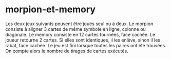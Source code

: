 # morpion-et-memory
Les deux jeux suivants peuvent être joués seul ou à deux. Le morpion consiste à aligner 3 cartes de même symbole en ligne, colonne ou diagonale. Le memory consiste en 12 cartes tournées, face cachée. Le joueur retourne 2 cartes. Si elles sont identiques, il les enlève, sinon il les rabat, face cachée. Le jeu est fini lorsque toutes les paires ont été trouvées. On compte alors le nombre de tirages de cartes exécutés.
